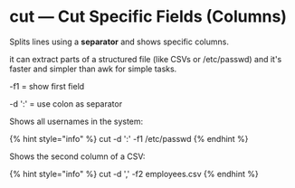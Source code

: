 # cut — Cut Specific Fields (Columns)

Splits lines using a **separator** and shows specific columns.

it can extract parts of a structured file (like CSVs or /etc/passwd) and it's faster and simpler than awk for simple tasks.

-f1 = show first field

-d ':' = use colon as separator

Shows all usernames in the system:

{% hint style="info" %}
cut -d ':' -f1 /etc/passwd
{% endhint %}

Shows the second column of a CSV:

{% hint style="info" %}
cut -d ',' -f2 employees.csv
{% endhint %}
